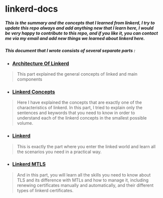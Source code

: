 # linkerd-docs

##### This is the summary and the concepts that I learned from linkerd, I try to update this repo always and add anything new that I learn here, I would be very happy to contribute to this repo, and if you like it, you can contact me via my email and add new things we learned about linkerd here.

##### This document that I wrote consists of several separate parts :

* ### [Architecture Of Linkerd](./linkerd-architecture.md)

> This part explained the general concepts of linked and main components

* ### [Linkerd Concepts](./linkerd.md)

> Here I have explained the concepts that are exactly one of the characteristics of linkerd. In this part, I tried to explain only the sentences and keywords that you need to know in order to understand each of the linkerd concepts in the smallest possible volume.

* ### [Linkerd](./use-linkerd.md)

> This is exactly the part where you enter the linked world and learn all the scenarios you need in a practical way.

* ### [Linkerd MTLS](./linkerd-mtls.md)

> And in this part, you will learn all the skills you need to know about TLS and its difference with MTLs and how to manage it, including renewing certificates manually and automatically, and their different types of linkerd certificates.
